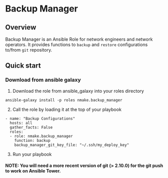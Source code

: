 
# Backup Manager

## Overview

Backup Manager is an Ansible Role for network engineers and network operators.  It provides functions to `backup` and `restore` configurations to/from `git` repository.

## Quick start

### Download from ansible galaxy

1) Download the role from ansible_galaxy into your roles directory
```
ansible-galaxy install -p roles nmake.backup_manager
```
2) Call the role by loading it at the top of your playbook

```
- name: "Backup Configurations"
  hosts: all
  gather_facts: False
  roles:
  - role: nmake.backup_manager
    function: backup
    backup_manager_git_key_file: "~/.ssh/my_deploy_key"
```
3) Run your playbook


#### NOTE: You will need a more recent version of git (> 2.10.0) for the git push to work on Ansible Tower.


